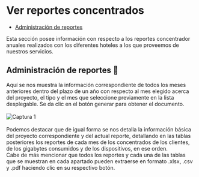 # Ver reportes concentrados
 - [Administración de reportes](#admin)

Esta sección posee información con respecto a los reportes concentrador anuales realizados con los diferentes hoteles a los que proveemos de nuestros servicios.
## <a name="admin">Administración de reportes</a> :pencil:
Aquí se nos muestra la información correspondiente de todos los meses anteriores dentro del plazo de un año con respecto al mes elegido acerca del proyecto, el tipo y el mes que seleccione previamente en la lista desplegable. Se da clic en el botón generar para obtener el documento.<br><br>
![Captura 1](/images/docs/reports/cont1.png)<br><br>
Podemos destacar que de igual forma se nos detalla la información básica del proyecto correspondiente y del actual reporte, detallando en las tablas posteriores los reportes de cada mes de los concentrados de los clientes, de los gigabytes consumidos y de los dispositivos, en ese orden.<br>
Cabe de más mencionar que todos los reportes y cada una de las tablas que se muestran en cada apartado pueden extraerse en formato .xlsx, .csv y .pdf haciendo clic en su respectivo botón.
